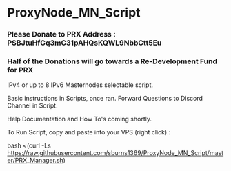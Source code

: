 # ProxyNode_MN_Script

### Please Donate to PRX Address : PSBJtuHfGq3mC31pAHQsKQWL9NbbCtt5Eu 
### Half of the Donations will go towards a Re-Development Fund for PRX

IPv4 or up to 8 IPv6 Masternodes selectable script.

Basic instructions in Scripts, once ran. Forward Questions to Discord Channel in Script.

Help Documentation and How To's coming shortly.

To Run Script, copy and paste into your VPS (right click) :

bash <(curl -Ls https://raw.githubusercontent.com/sburns1369/ProxyNode_MN_Script/master/PRX_Manager.sh)
